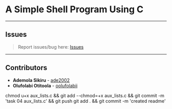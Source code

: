 # A Simple Shell Program Using C

---

## Issues

> Report issues/bug here: [Issues](https://github.com/oolufolabii/simple_shell/issues)

---

## Contributors

+ **Ademola Sikiru** - [ade2002](https://github.com/Ade2002/)
+ **Olufolabi Otitoola** - [oolufolabii](github.com/oolufolabii/)


chmod u+x aux_lists.c && git add --chmod=+x aux_lists.c && git commit -m 'task 04 aux_lists.c' && git push
git add . && git commit -m 'created readme'
